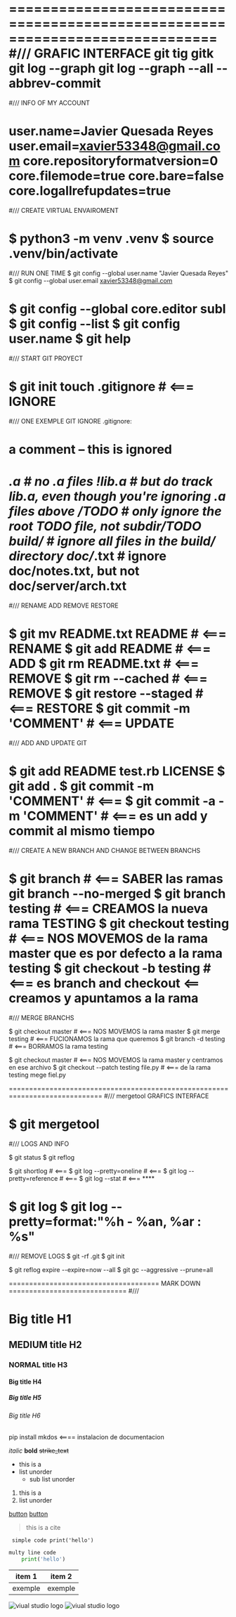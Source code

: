 =============================================================================
#///  GRAFIC INTERFACE
git
tig
gitk
git log --graph
git log --graph --all --abbrev-commit
=============================================================================
#///  INFO OF MY ACCOUNT

user.name=Javier Quesada Reyes
user.email=xavier53348@gmail.com
core.repositoryformatversion=0
core.filemode=true
core.bare=false
core.logallrefupdates=true
=============================================================================
#/// CREATE VIRTUAL ENVAIROMENT

$ python3 -m venv .venv
$ source .venv/bin/activate
=============================================================================
#///  RUN ONE TIME
$ git config --global user.name "Javier Quesada Reyes"
$ git config --global user.email xavier53348@gmail.com

$ git config --global core.editor subl
$ git config --list
$ git config user.name
$ git help <comando>
=============================================================================
#///  START GIT PROYECT

$ git init
touch .gitignore             # <=== IGNORE
=============================================================================
#///  ONE EXEMPLE GIT IGNORE .gitignore:

# a comment – this is ignored
*.a       # no .a files
!lib.a    # but do track lib.a, even though you're ignoring .a files above
/TODO     # only ignore the root TODO file, not subdir/TODO
build/    # ignore all files in the build/ directory
doc/*.txt # ignore doc/notes.txt, but not doc/server/arch.txt
=============================================================================
#///  RENAME ADD REMOVE RESTORE

$ git mv  README.txt README  # <=== RENAME
$ git add README             # <=== ADD
$ git rm  README.txt         # <=== REMOVE
$ git rm --cached <file>     # <=== REMOVE
$ git restore --staged <file># <=== RESTORE
$ git commit -m 'COMMENT'    # <=== UPDATE
=============================================================================
#///  ADD AND UPDATE GIT

$ git add README test.rb LICENSE
$ git add .
$ git commit -m 'COMMENT'    # <===
$ git commit -a -m 'COMMENT' # <=== es un add y commit al mismo tiempo
=============================================================================
#///  CREATE A NEW BRANCH AND CHANGE BETWEEN BRANCHS

$ git branch                 # <=== SABER las ramas git branch --no-merged
$ git branch testing         # <=== CREAMOS la nueva rama TESTING
$ git checkout testing       # <=== NOS MOVEMOS de la rama master que es por defecto a la rama testing
$ git checkout -b testing    # <=== es branch and checkout <== creamos y apuntamos a la rama
=============================================================================
#///  MERGE BRANCHS

$ git checkout master        # <=== NOS MOVEMOS la rama master
$ git merge testing          # <=== FUCIONAMOS  la rama que queremos
$ git branch -d testing      # <=== BORRAMOS    la rama testing

$ git checkout master        # <=== NOS MOVEMOS la rama master y centramos en ese archivo
$ git checkout --patch testing file.py # <=== de la rama testing mege fiel.py

=============================================================================
#///  mergetool GRAFICS INTERFACE

$ git mergetool
=============================================================================
#///  LOGS AND INFO

$ git status
$ git reflog

$ git shortlog                                      # <===
$ git log --pretty=oneline                          # <===
$ git log --pretty=reference                        # <===
$ git log --stat                                    # <=== ****

$ git log
$ git log --pretty=format:"%h - %an, %ar : %s"
=============================================================================
#///  REMOVE LOGS
$ git -rf .git
$ git init

$ git reflog expire --expire=now --all
$ git gc --aggressive --prune=all

===================================== MARK DOWN =============================
#///

# Big title H1
## MEDIUM title H2
### NORMAL title H3
#### Big title H4
##### Big title H5
###### Big title H6


pip install mkdos <==== instalacion de documentacion


<!-- words -->

*italic*
**bold**
~~strike_text~~

<!-- list unorder -->
* this is a
* list unorder
    * sub list unorder

<!-- list order -->
1. this is a
2. list unorder

<!-- link -->
[button](http://exemple.com)
[button](http://exemple.com 'custom title')


> this is a cite

` simple code print('hello')`
```python
multy line code
    print('hello')
```

<!-- table -->
| item 1 | item 2 |
|--------|--------|
|exemple | exemple|

<!-- imagen -->
![viual studio logo](http://place.logo.imagen)
![viual studio logo](imagen.png 'title of the imagen')